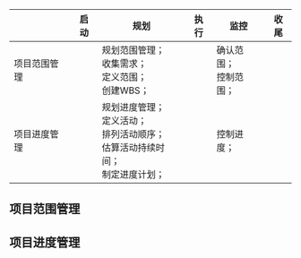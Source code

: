 |              | 启动 | 规划                                                         | 执行 | 监控                       | 收尾 |
| ------------ | ---- | ------------------------------------------------------------ | ---- | -------------------------- | ---- |
| 项目范围管理 |      | 规划范围管理；<br />收集需求；<br />定义范围；<br />创建WBS； |      | 确认范围；<br />控制范围； |      |
| 项目进度管理 |      | 规划进度管理；<br />定义活动；<br />排列活动顺序；<br />估算活动持续时间；<br />制定进度计划； |      | 控制进度；                 |      |



## 项目范围管理



## 项目进度管理